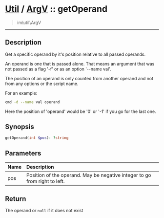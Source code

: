 # [Util](Util.md) / [ArgV](Util-ArgV.md) :: getOperand
 > im\util\ArgV
____

## Description
Get a specific operand by it's position relative to all passed operands.

An operand is one that is passed alone. That means an argument that was not
passed as a flag '-f' or as an option '--name val'.

The position of an operand is only counted from another operand and not
from any options or the script name.

For an example:
```sh
cmd -d --name val operand
```
Here the position of 'operand' would be '0' or '-1' if you go for the last one.

## Synopsis
```php
getOperand(int $pos): ?string
```

## Parameters
| Name | Description |
| :--- | :---------- |
| pos | Position of the operand. May be negative integer to go from right to left. |

## Return
The operand or `null` if it does not exist
